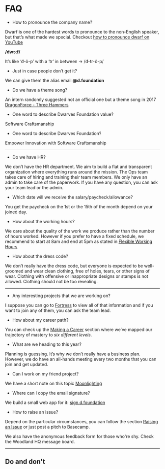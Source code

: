 # FAQ

* How to pronounce the company name?

Dwarf is one of the hardest words to pronounce to the non-English speaker, but that’s what made we special. Checkout [how to pronounce dwarf on YouTube](https://youtu.be/3MJ1_blsY_s)

**/dwɔːf/**

It’s like ‘đ-ô-p’ with a ‘tr’ in between -> /đ-tr-ô-p/

* Just in case people don’t get it? 

We can give them the alias email **@d.foundation**

* Do we have a theme song? 

An intern randomly suggested not an official one but a theme song in 2017 [DragonForce - Three Hammers](https://youtu.be/kVIGju-rSho) 

* One word to describe Dwarves Foundation value? 

Software Craftsmanship

* One word to describe Dwarves Foundation?

Empower Innovation with Software Craftsmanship

---

* Do we have HR?

We don’t have the HR department. We aim to build a flat and transparent organization where everything runs around the mission. The Ops team takes care of hiring and training their team members.
We only have an admin to take care of the paperwork. If you have any question, you can ask your team lead or the admin.

* Which date will we receive the salary/paycheck/allowance?

You get the paycheck on the 1st or the 15th of the month depend on your joined day.

* How about the working hours?

We care about the quality of the work we produce rather than the number of hours worked. However if you prefer to have a fixed schedule, we recommend to start at 8am and end at 5pm as stated in [Flexible Working Hours](benefits-and-perks.md#flexible-working-hours)

* How about the dress code?

We don’t really have the dress code, but everyone is expected to be well-groomed and wear clean clothing, free of holes, tears, or other signs of wear.
Clothing with offensive or inappropriate designs or stamps is not allowed. Clothing should not be too revealing.

---

* Any interesting projects that we are working on?

I suppose you can go to [Fortress](fort.d.foundation) to view all of that information and if you want to join any of them, you can ask the team lead.

* How about my career path?

You can check up the [Making a Career](making-a-career.md) section where we’ve mapped our trajectory of mastery to *six different levels*.

* What are we heading to this year?

Planning is guessing. It’s why we don’t really have a business plan. However, we do have an all-hands meeting every two months that you can join and get updated.

* Can I work on my friend project?

We have a short note on this topic [Moonlighting](moonlighting.md)

* Where can I copy the email signature?

We build a small web app for it: [sign.d.foundation](https://sign.d.foundation)

* How to raise an issue?

Depend on the particular circumstances, you can follow the section [Raising an Issue](how-we-work.md#raising-an-issue) or just post a pitch to Basecamp.

We also have the anonymous feedback form for those who're shy. Check the Woodland HQ message board.

---

## Do and don't

